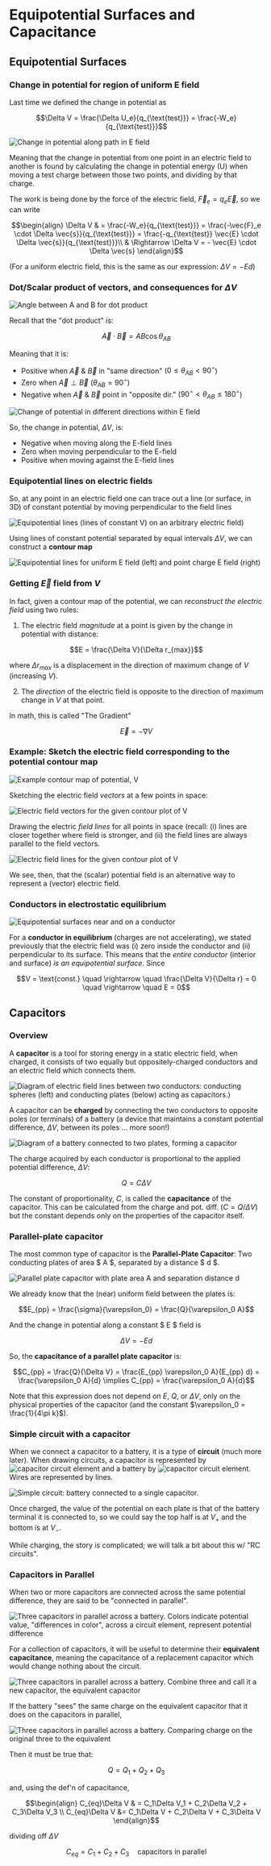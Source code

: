 # Equipotential Surfaces and Capacitance

## Equipotential Surfaces

### Change in potential for region of uniform E field

Last time we defined the change in potential as
   ```math
   \Delta V = \frac{\Delta U_e}{q_{\text{test}}} = \frac{-W_e}{q_{\text{test}}}
   ```
![Change in potential along path in E field](images/06_Vi-to-Vf.png)

Meaning that the change in potential from one point in an electric field to another is found by calculating the change in potential energy (U) when moving a test charge between those two points, and dividing by that charge.

The work is being done by the force of the electric field, $\vec{F}_e = q_e \vec{E}$, so we can write
```math
\begin{align}
\Delta V & = \frac{-W_e}{q_{\text{test}}} = \frac{-\vec{F}_e \cdot \Delta \vec{s}}{q_{\text{test}}} = \frac{-q_{\text{test}} \vec{E} \cdot \Delta \vec{s}}{q_{\text{test}}}\\
& \Rightarrow \Delta V = - \vec{E} \cdot \Delta \vec{s}
\end{align}
```
(For a uniform electric field, this is the same as our expression: $\Delta V = -Ed$)

### Dot/Scalar product of vectors, and consequences for $\Delta V$

![Angle between A and B for dot product](images/06_dot-product-A-B.png)

Recall that the "dot product" is:
```math
\vec{A} \cdot \vec{B} = AB \cos \theta_{AB}
```
Meaning that it is:

- Positive when $\vec{A}$ & $\vec{B}$ in "same direction" ($0 \leq \theta_{AB} < 90^\circ$)
- Zero when $\vec{A} \perp \vec{B}$ ($\theta_{AB} = 90^\circ$)
- Negative when $\vec{A}$ & $\vec{B}$ point in "opposite dir." ($90^\circ < \theta_{AB} \leq 180^\circ$)

![Change of potential in different directions within E field](images/06_delta-V-in-E.png)

So, the change in potential, $\Delta V$, is:

- Negative when moving along the E-field lines
- Zero when moving perpendicular to the E-field
- Positive when moving against the E-field lines

### Equipotential lines on electric fields

So, at any point in an electric field one can trace out a line (or surface, in 3D) of constant potential by moving perpendicular to the field lines

![Equipotential lines (lines of constant V) on an arbitrary electric field)](images/06_equipotential-wavy-E.png)

Using lines of constant potential separated by equal intervals $\Delta V$, we can construct a **contour map**

![Equipotential lines for uniform E field (left) and point charge E field (right)](images/06_equipotential-uniform-and-point.png)

### Getting $\vec{E}$ field from $V$

In fact, given a contour map of the potential, we can *reconstruct the electric field* using two rules:

1. The electric field *magnitude* at a point is given by the change in potential with distance:
```math
E = \frac{\Delta V}{\Delta r_{max}}
```
where $\Delta r_{max}$ is a displacement in the direction of maximum change of $V$ (increasing $V$).

2. The *direction* of the electric field is opposite to the direction of maximum change in $V$ at that point.

In math, this is called "The Gradient"
```math
\vec{E} = -\nabla V
```

### Example: Sketch the electric field corresponding to the potential contour map

![Example contour map of potential, V](images/06_contours-example.png)


Sketching the electric field *vectors* at a few points in space:

![Electric field vectors for the given contour plot of V](images/06_contours-field-vectors.png)

Drawing the electric *field lines* for all points in space (recall: (i) lines are closer together where field is stronger, and (ii) the field lines are always parallel to the field vectors.

![Electric field lines for the given contour plot of V](images/06_contours-field-lines.png)

We see, then, that the (scalar) potential field is an alternative way to represent a (vector) electric field.

### Conductors in electrostatic equilibrium

![Equipotential surfaces near and on a conductor](images/06_equipotential-conductor.png)

For a **conductor in equilibrium** (charges are not accelerating), we stated previously that the electric field was (i) zero inside the conductor and (ii) perpendicular to its surface. This means that the *entire conductor* (interior and surface) *is an equipotential surface*.  Since
```math
V = \text{const.} \quad \rightarrow \quad \frac{\Delta V}{\Delta r} = 0 \quad \rightarrow \quad E = 0
```

## Capacitors

### Overview

A **capacitor** is a tool for storing energy in a static electric field, when charged, it consists of two equally but oppositely-charged conductors and an electric field which connects them.

![Diagram of electric field lines between two conductors: conducting spheres (left) and conducting plates (below) acting as capacitors.)](images/06_capacitors-spheres-plates.png)

A capacitor can be **charged** by connecting the two conductors to opposite poles (or terminals) of a battery (a device that maintains a constant potential difference, $\Delta V$, between its poles ... more soon!)

![Diagram of a battery connected to two plates, forming a capacitor](images/06_capacitors-parallel-plate.png)

The charge acquired by each conductor is proportional to the applied potential difference, $\Delta V$:
```math
Q = C \Delta V
```
The constant of proportionality, $C$, is called the **capacitance** of the capacitor. This can be calculated from the charge and pot. diff. ($C = Q/\Delta V$) but the constant depends only on the properties of the capacitor itself.

### Parallel-plate capacitor

The most common type of capacitor is the **Parallel-Plate Capacitor**: Two conducting plates of area $ A $, separated by a distance $ d $.

![Parallel plate capacitor with plate area A and separation distance d](images/06_parallel-plate-d-A.png)

We already know that the (near) uniform field between the plates is:
```math
E_{pp} = \frac{\sigma}{\varepsilon_0} = \frac{Q}{\varepsilon_0 A}
```

And the change in potential along a constant $ E $ field is
```math
\Delta V = -Ed
```

So, the **capacitance of a parallel plate capacitor** is:
```math
C_{pp} = \frac{Q}{\Delta V} = \frac{E_{pp} \varepsilon_0 A}{E_{pp} d} = \frac{\varepsilon_0 A}{d} \implies C_{pp} = \frac{\varepsilon_0 A}{d}
```

Note that this expression does not depend on $E$, $Q$, or $\Delta V$, only on the physical properties of the capacitor (and the constant $\varepsilon_0 = \frac{1}{4\pi k}$).

### Simple circuit with a capacitor

When we connect a capacitor to a battery, it is a type of **circuit** (much more later). When drawing circuits, a capacitor is represented by ![capacitor circuit element](images/06_capacitor-circuit-element.png) and a battery by ![capacitor circuit element](images/06_battery-circuit-element.png). Wires are represented by lines.

![Simple circuit: battery connected to a single capacitor.](images/06_simple-capacitor-circuit.png)

Once charged, the value of the potential on each plate is that of the battery terminal it is connected to, so we could say the top half is at $V_+$ and the bottom is at $V_-$.

While charging, the story is complicated; we will talk a bit about this w/ "RC circuits".

### Capacitors in Parallel

When two or more capacitors are connected across the same potential difference, they are said to be "connected in parallel".

![Three capacitors in parallel across a battery. Colors indicate potential value, "differences in color", across a circuit element, represent potential difference](images/06_three-capacitors-parallel-colored-potential.png)

For a collection of capacitors, it will be useful to determine their **equivalent capacitance**, meaning the capacitance of a replacement capacitor which would change nothing about the circuit.

![Three capacitors in parallel across a battery. Combine three and call it a new capacitor, the equivalent capacitor](images/06_three-capacitors-parallel-equiv-I.png)

If the battery "sees" the same charge on the equivalent capacitor that it does on the capacitors in parallel,

![Three capacitors in parallel across a battery. Comparing charge on the original three to the equivalent](images/06_three-capacitors-parallel-equiv-II.png)

Then it must be true that:
```math
Q = Q_1 + Q_2 + Q_3
```
and, using the def'n of capacitance,
```math
\begin{align}
C_{eq}\Delta V & = C_1\Delta V_1 + C_2\Delta V_2 + C_3\Delta V_3 \\
C_{eq}\Delta V &= C_1\Delta V + C_2\Delta V + C_3\Delta V
\end{align}
```
dividing off $\Delta V$
```math
C_{eq} = C_1 + C_2 + C_3 \quad \text{capacitors in parallel}
```



